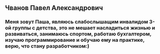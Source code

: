 ## Чванов Павел Александрович
### Меня зовут Паша, являюсь слабослышащим инвалидом 3-ой группы с детства, это не мешает насладиться жизнью и развиваться, занимаюсь спортом, работаю бухгалтером, изучаю программирование и обучаю ему на практике, верю, что стану разработчиком:)